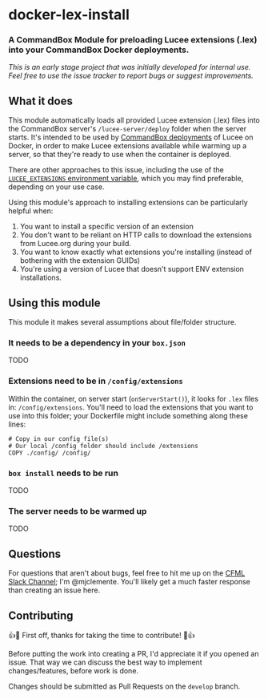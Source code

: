 # docker-lex-install
### A CommandBox Module for preloading Lucee extensions (.lex) into your CommandBox Docker deployments.

_This is an early stage project that was initially developed for internal use. Feel free to use the issue tracker to report bugs or suggest improvements._

## What it does
This module automatically loads all provided Lucee extension (.lex) files into the CommandBox server's `/lucee-server/deploy` folder when the server starts. It's intended to be used by [CommandBox deployments](https://hub.docker.com/r/ortussolutions/commandbox/) of Lucee on Docker, in order to make Lucee extensions available while warming up a server, so that they're ready to use when the container is deployed.

There are other approaches to this issue, including the use of the [`LUCEE_EXTENSIONS` environment variable](https://labs.daemon.com.au/t/installing-the-memcached-extension-for-lucee-5-x/319), which you may find preferable, depending on your use case.

Using this module's approach to installing extensions can be particularly helpful when:
1. You want to install a specific version of an extension
2. You don't want to be reliant on HTTP calls to download the extensions from Lucee.org during your build.
3. You want to know exactly what extensions you're installing (instead of bothering with the extension GUIDs)
4. You're using a version of Lucee that doesn't support ENV extension installations.

## Using this module
This module it makes several assumptions about file/folder structure.


### It needs to be a dependency in your `box.json`

TODO

### Extensions need to be in `/config/extensions`

Within the container, on server start (`onServerStart()`), it looks for `.lex` files in: `/config/extensions`. You'll need to load the extensions that you want to use into this folder; your Dockerfile might include something along these lines:

```
# Copy in our config file(s)
# Our local /config folder should include /extensions
COPY ./config/ /config/
```

### `box install` needs to be run

TODO

### The server needs to be warmed up

TODO

## Questions
For questions that aren't about bugs, feel free to hit me up on the [CFML Slack Channel](http://cfml-slack.herokuapp.com); I'm @mjclemente. You'll likely get a much faster response than creating an issue here.

## Contributing
:+1::tada: First off, thanks for taking the time to contribute! :tada::+1:

Before putting the work into creating a PR, I'd appreciate it if you opened an issue. That way we can discuss the best way to implement changes/features, before work is done.

Changes should be submitted as Pull Requests on the `develop` branch.